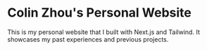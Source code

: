 # Colin Zhou's Personal Website
This is my personal website that I built with Next.js and Tailwind. It showcases my past experiences and previous projects.
